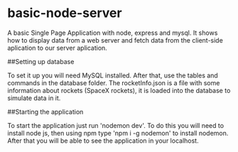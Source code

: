# basic-node-server

A basic Single Page Application with node, express and mysql. It shows how to display data from a web server and 
fetch data from the client-side aplication to our server aplication.

##Setting up database

To set it up you will need MySQL installed. After that, use the tables and commands in the database folder.
The rocketInfo.json is a file with some information about rockets (SpaceX rockets), it is loaded into the database
to simulate data in it.

##Starting the application 

To start the application just run 'nodemon dev'. To do this you will need to install node js, then using npm type 
'npm i -g nodemon' to install nodemon. After that you will be able to see the application in your localhost.


